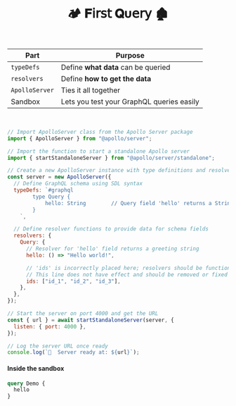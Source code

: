 <h1  align="center" > 🏕️ 𝐅𝗂𝗋𝗌𝗍 𝐐υ𝖾𝗋𝗒 🏚️</h1>

</br>

<div align="center">

| Part           | Purpose                                   |
| -------------- | ----------------------------------------- |
| `typeDefs`     | Define **what data** can be queried       |
| `resolvers`    | Define **how to get the data**            |
| `ApolloServer` | Ties it all together                      |
| Sandbox        | Lets you test your GraphQL queries easily |

</div>

</br>

```js
// Import ApolloServer class from the Apollo Server package
import { ApolloServer } from "@apollo/server";

// Import the function to start a standalone Apollo server
import { startStandaloneServer } from "@apollo/server/standalone";

// Create a new ApolloServer instance with type definitions and resolvers
const server = new ApolloServer({
  // Define GraphQL schema using SDL syntax
  typeDefs: `#graphql
        type Query {
            hello: String        // Query field 'hello' returns a String
        }
    `,

  // Define resolver functions to provide data for schema fields
  resolvers: {
    Query: {
      // Resolver for 'hello' field returns a greeting string
      hello: () => "Hello world!",

      // 'ids' is incorrectly placed here; resolvers should be functions
      // This line does not have effect and should be removed or fixed
      ids: ["id_1", "id_2", "id_3"],
    },
  },
});

// Start the server on port 4000 and get the URL
const { url } = await startStandaloneServer(server, {
  listen: { port: 4000 },
});

// Log the server URL once ready
console.log(`🚀  Server ready at: ${url}`);

```

#### Inside the sandbox

```graphql
query Demo {
  hello
}
```
